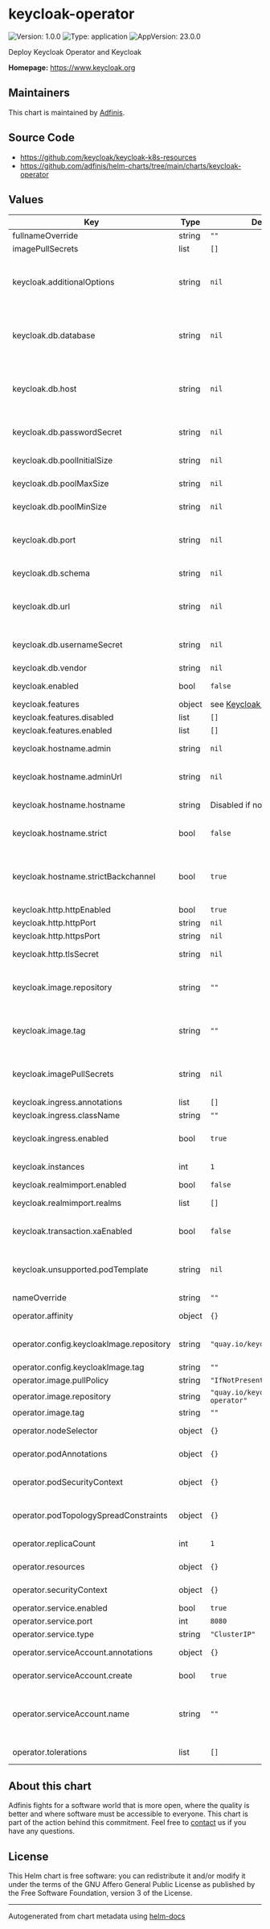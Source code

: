 # keycloak-operator

![Version: 1.0.0](https://img.shields.io/badge/Version-1.0.0-informational?style=flat-square) ![Type: application](https://img.shields.io/badge/Type-application-informational?style=flat-square) ![AppVersion: 23.0.0](https://img.shields.io/badge/AppVersion-23.0.0-informational?style=flat-square)

Deploy Keycloak Operator and Keycloak

**Homepage:** <https://www.keycloak.org>

## Maintainers
This chart is maintained by [Adfinis](https://adfinis.com/?pk_campaign=github&pk_kwd=helm-charts).

## Source Code

* <https://github.com/keycloak/keycloak-k8s-resources>
* <https://github.com/adfinis/helm-charts/tree/main/charts/keycloak-operator>

## Values

| Key | Type | Default | Description |
|-----|------|---------|-------------|
| fullnameOverride | string | `""` |  |
| imagePullSecrets | list | `[]` |  |
| keycloak.additionalOptions | string | `nil` | Configuration of the Keycloak server expressed as a keys and values that can be either direct values or references to secrets. |
| keycloak.db.database | string | `nil` | Sets the database name of the default JDBC URL of the chosen vendor. If the `url` option is set, this option is ignored. |
| keycloak.db.host | string | `nil` | Sets the hostname of the default JDBC URL of the chosen vendor. If the `url` option is set, this option is ignored. |
| keycloak.db.passwordSecret | string | `nil` | The reference to a secret holding the password of the database user. |
| keycloak.db.poolInitialSize | string | `nil` | The initial size of the connection pool. |
| keycloak.db.poolMaxSize | string | `nil` | The maximum size of the connection pool. |
| keycloak.db.poolMinSize | string | `nil` | The minimal size of the connection pool. |
| keycloak.db.port | string | `nil` | Sets the port of the default JDBC URL of the chosen vendor. If the `url` option is set, this option is ignored. |
| keycloak.db.schema | string | `nil` | The database schema to be used. |
| keycloak.db.url | string | `nil` | The full database JDBC URL. If not provided, a default URL is set based on the selected database vendor. |
| keycloak.db.usernameSecret | string | `nil` | The reference to a secret holding the username of the database user. |
| keycloak.db.vendor | string | `nil` | The database vendor. |
| keycloak.enabled | bool | `false` | Enable deploying a bundled keycloak with the operator |
| keycloak.features | object | see [Keycloak docs](https://www.keycloak.org/server/features) | Configure Keycloak features |
| keycloak.features.disabled | list | `[]` | Disabled Keycloak features |
| keycloak.features.enabled | list | `[]` | Enabled Keycloak features |
| keycloak.hostname.admin | string | `nil` | The hostname for accessing the administration console. |
| keycloak.hostname.adminUrl | string | `nil` | Set the base URL for accessing the administration console. |
| keycloak.hostname.hostname | string | Disabled if not set. | Hostname for the Keycloak server. |
| keycloak.hostname.strict | bool | `false` | Disables dynamically resolving the hostname from request headers |
| keycloak.hostname.strictBackchannel | bool | `true` | By default backchannel URLs are dynamically resolved from request headers to allow internal and external applications. |
| keycloak.http.httpEnabled | bool | `true` | Enable a HTTP listener |
| keycloak.http.httpPort | string | `nil` | The used HTTP port |
| keycloak.http.httpsPort | string | `nil` | The used HTTPS port |
| keycloak.http.tlsSecret | string | `nil` | A secret containing the TLS configuration for HTTPS. |
| keycloak.image.repository | string | `""` | Overrides the operator.keycloakImage.image value whose default is quay.io/keycloak/keycloak |
| keycloak.image.tag | string | `""` | Overrides the operator.keycloakImage.tag value whose default is the chart appVersion. |
| keycloak.imagePullSecrets | string | `nil` | Secret(s) that might be used when pulling an image from a private container image registry or repository. |
| keycloak.ingress.annotations | list | `[]` | Annotations for the Ingress |
| keycloak.ingress.className | string | `""` | Ingress class name |
| keycloak.ingress.enabled | bool | `true` | The deployment is, by default, exposed through a basic ingress. |
| keycloak.instances | int | `1` | Number of Keycloak instances in HA mode. |
| keycloak.realmimport.enabled | bool | `false` | Deploy realmimport resources |
| keycloak.realmimport.realms | list | `[]` | A list of realms to configure using the realmimport CRD. |
| keycloak.transaction.xaEnabled | bool | `false` | Determine whether Keycloak should use a non-XA datasource. |
| keycloak.unsupported.podTemplate | string | `nil` | You can configure values that will be merged with the one configured by default by the operator. |
| nameOverride | string | `""` |  |
| operator.affinity | object | `{}` | Affinity for Operator Deployment. |
| operator.config.keycloakImage.repository | string | `"quay.io/keycloak/keycloak"` | Default keycloak image to use if non was specified in the Keycloak CRD. |
| operator.config.keycloakImage.tag | string | `""` |  |
| operator.image.pullPolicy | string | `"IfNotPresent"` | Pull policy for Operator. |
| operator.image.repository | string | `"quay.io/keycloak/keycloak-operator"` | Operator Image source. |
| operator.image.tag | string | `""` |  |
| operator.nodeSelector | object | `{}` | Node selector for Operator Deployment. |
| operator.podAnnotations | object | `{}` | Annotations to set on the Operator Deployment. |
| operator.podSecurityContext | object | `{}` | Pod security group configuration for Operator Deployment. |
| operator.podTopologySpreadConstraints | object | `{}` | Pod Topology Spread Constraints for Operator Deployment |
| operator.replicaCount | int | `1` | Number or oeprator pods to start. |
| operator.resources | object | `{}` | Resource requests and limits for Operator Deployment. |
| operator.securityContext | object | `{}` | Security context for Operator Deployment. |
| operator.service.enabled | bool | `true` | Enable creation of Service |
| operator.service.port | int | `8080` | Service port for Operator. |
| operator.service.type | string | `"ClusterIP"` | Service type for Operator. |
| operator.serviceAccount.annotations | object | `{}` | Annotations to add to the service account |
| operator.serviceAccount.create | bool | `true` | Specifies whether a service account should be created. |
| operator.serviceAccount.name | string | `""` | The name of the service account to use. If not set and create is true, a name is generated using the fullname template |
| operator.tolerations | list | `[]` | Tolerations for Operator Deployment. |

## About this chart

Adfinis fights for a software world that is more open, where the quality is
better and where software must be accessible to everyone. This chart
is part of the action behind this commitment. Feel free to
[contact](https://adfinis.com/kontakt/?pk_campaign=github&pk_kwd=helm-charts)
us if you have any questions.

## License

This Helm chart is free software: you can redistribute it and/or modify it under the terms
of the GNU Affero General Public License as published by the Free Software Foundation,
version 3 of the License.

----------------------------------------------
Autogenerated from chart metadata using [helm-docs](https://github.com/norwoodj/helm-docs/)
